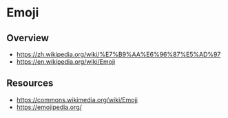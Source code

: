 # Emoji


## Overview

- https://zh.wikipedia.org/wiki/%E7%B9%AA%E6%96%87%E5%AD%97
- https://en.wikipedia.org/wiki/Emoji


## Resources

- https://commons.wikimedia.org/wiki/Emoji
- https://emojipedia.org/
